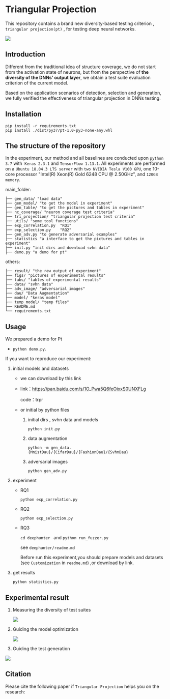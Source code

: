 # Triangular Projection

This repository contains a  brand new diversity-based testing criterion , `triangular projection(pt)` , for testing deep neural networks.

![](https://cdn.mathpix.com/snip/images/hQQFvFCoS3u90fO9xdCGukp_OwXzb3jxafs0_qjU2p8.original.fullsize.png)

## Introduction

Different from the traditional idea of structure coverage, we do not start from the activation state of neurons, but from the perspective of **the diversity of the DNNs' output layer**, we obtain a test suite evaluation criterion of the current model.

Based on the application scenarios of detection, selection and generation, we fully verified the effectiveness of triangular projection in DNNs testing.

## Installation

```
pip install -r requirements.txt
pip install ./dist/py37/pt-1.0-py3-none-any.whl
```

## The structure of the repository

In the experiment, our method and all baselines are conducted upon `python 3.7` with` Keras 2.3.1` and  `TensorFlow 1.13.1`. All experiments are performed on a `Ubuntu 18.04.3 LTS server` with `two NVIDIA Tesla V100 GPU`, one 10-core processor "Intel(R) Xeon(R) Gold 6248 CPU @ 2.50GHz", and `120GB memory`.

main_folder:

```
├── gen_data/ "load data"
├── gen_model/ "to get the model in experiment" 
├── gen_table/ "to get the pictures and tables in experiment"
├── nc_coverage/ "neuron coverage test criteria"
├── tri_projection/ "triangular projection test criteria"
├── utils/ "some tool functions"
├── exp_correlation.py  "RQ1"
├── exp_selection.py	"RQ2"
├── gen_adv.py "to generate adversarial examples"
├── statistics "a interface to get the pictures and tables in experiment"
├── init.py "init dirs and download svhn data"
├── demo.py "a demo for pt"
```

others:

```
├── result/ "the raw output of experiment"
├── figs/ "pictures of experimental results"
├── tabs/ "tables of experimental results"
├── data/ "svhn data"
├── adv_image/ "adversarial images"
├── dau/ "Data Augmentation"
├── model/ "keras model"
├── temp_model/ "temp files"
├── README.md
└── requirements.txt
```

## Usage

We prepared a demo for Pt

- `python demo.py`.

If you want to reproduce our experiment:

1. initial  models and datasets

   - we can download by this link

   - link：https://pan.baidu.com/s/1O_Pwa5Q6feOixxS0UNXFLg 

     code：trpr

   - or initial  by python files

     1. initial dirs , svhn data and models

        `python init.py`

     2. data augmentation

        `python -m gen_data.{MnistDau}/{CifarDau}/{FashionDau}/{SvhnDau}`

     3. adversarial images

        `python gen_adv.py`

3. experiment

   - RQ1

     `python exp_correlation.py`

   - RQ2

     `python exp_selection.py`

   - RQ3

     `cd deephunter ` and `python run_fuzzer.py`

     see `deephunter/readme.md`
     
     Before run this experiment,you should prepare models and datasets (see `Customization` in `readme.md`) ,or download by link.

4. get results

   `python statistics.py`

## Experimental result

1. Measuring the diversity of test suites

   ![](https://cdn.mathpix.com/snip/images/6VRLD-4u9SJp75SRO3eMT4d3QRiMcB-kmykRXvrTjE8.original.fullsize.png)

2. Guiding the model optimization

   ![](https://cdn.mathpix.com/snip/images/cs1wLPFK2TziDYQf3bE2mRxGvGPtmoXcZfV8X4zYfZ0.original.fullsize.png)

3. Guiding the test generation

![](https://cdn.mathpix.com/snip/images/Jq3CElY5jRUEPIz7dIE6-wgiroGtgJwoKR3qsmaQyhs.original.fullsize.png)

## Citation

Please cite the following paper if `Triangular Projection` helps you on the research:

```.

```

